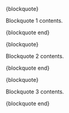 {blockquote}

Blockquote 1 contents.

{blockquote end}

{blockquote}

Blockquote 2 contents.

{blockquote end}

{blockquote}

Blockquote 3 contents.

{blockquote end}
